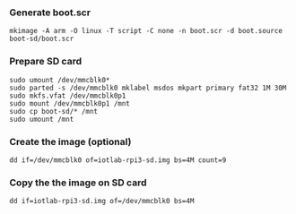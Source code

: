 ### Generate boot.scr

    mkimage -A arm -O linux -T script -C none -n boot.scr -d boot.source boot-sd/boot.scr

### Prepare SD card

    sudo umount /dev/mmcblk0*
    sudo parted -s /dev/mmcblk0 mklabel msdos mkpart primary fat32 1M 30M
    sudo mkfs.vfat /dev/mmcblk0p1
    sudo mount /dev/mmcblk0p1 /mnt
    sudo cp boot-sd/* /mnt
    sudo umount /mnt

### Create the image (optional)
    
    dd if=/dev/mmcblk0 of=iotlab-rpi3-sd.img bs=4M count=9

### Copy the the image on SD card

    dd if=iotlab-rpi3-sd.img of=/dev/mmcblk0 bs=4M

